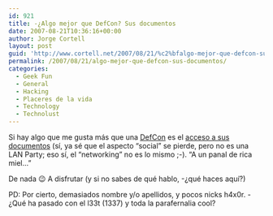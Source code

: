 ```yaml
---
id: 921
title: -¿Algo mejor que DefCon? Sus documentos
date: 2007-08-21T10:36:16+00:00
author: Jorge Cortell
layout: post
guid: 'http://www.cortell.net/2007/08/21/%c2%bfalgo-mejor-que-defcon-sus-documentos/'
permalink: /2007/08/21/algo-mejor-que-defcon-sus-documentos/
categories:
  - Geek Fun
  - General
  - Hacking
  - Placeres de la vida
  - Technology
  - Technolust
---
```

Si hay algo que me gusta más que una <a title="DefCon15" target="_blank" href="http://www.defcon.org/html/defcon-15/dc-15-schedule.html">DefCon</a> es el <a title="documentos" target="_blank" href="http://164.106.251.250/docs/dc15/">acceso a sus documentos</a> (sí­, ya sé que el aspecto &#8220;social&#8221; se pierde, pero no es una LAN Party; eso sí­, el &#8220;networking&#8221; no es lo mismo ;-). &#8220;A un panal de rica miel&#8230;&#8221;

De nada 😉 A disfrutar (y si no sabes de qué hablo, -¿qué haces aquí­?)

PD: Por cierto, demasiados nombre y/o apellidos, y pocos nicks h4x0r. -¿Qué ha pasado con el l33t (1337) y toda la parafernalia cool?